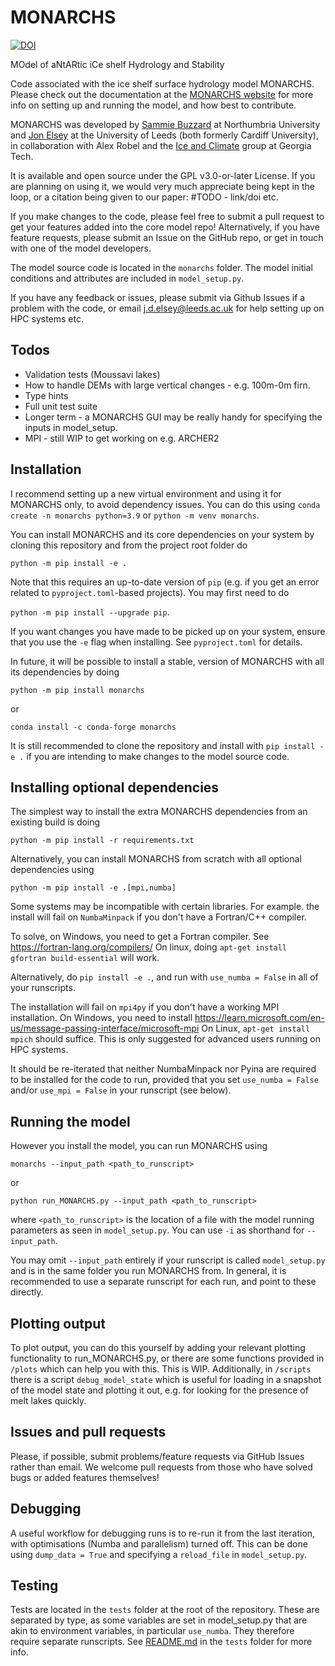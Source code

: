 # MONARCHS

[![DOI](https://zenodo.org/badge/890500319.svg)](https://doi.org/10.5281/zenodo.14217406)

MOdel of aNtARtic iCe shelf Hydrology and Stability 

Code associated with the ice shelf surface hydrology model MONARCHS. Please check out the documentation at the
[MONARCHS website](https://monarchs-ice.github.io/monarchs) for more info on setting up and running the model, and how best to contribute.

MONARCHS was developed by [Sammie Buzzard](https://www.northumbria.ac.uk/about-us/our-staff/b/sammie-buzzard/) at Northumbria University and [Jon Elsey](https://environment.leeds.ac.uk/see/staff/12908/dr-jon-elsey) at the University of 
Leeds (both formerly Cardiff University), in collaboration with Alex Robel and the [Ice and Climate](https://iceclimate.eas.gatech.edu/) group at 
Georgia Tech.

It is available and open source under the GPL v3.0-or-later License. If you are planning on using it, we would very much
appreciate being kept in the loop, or a citation being given to our paper: #TODO - link/doi etc. 

If you make changes to the code, please feel free to submit a pull request to get your features added into the core model repo!
Alternatively, if you have feature requests, please submit an Issue on the GitHub repo, or get in touch with one of the
model developers.

The model source code is located in the `monarchs` folder. The model initial conditions and attributes are included 
in `model_setup.py`. 

If you have any feedback or issues, please submit via Github Issues if a problem with the code, or email j.d.elsey@leeds.ac.uk
for help setting up on HPC systems etc.

Todos
-----
- Validation tests (Moussavi lakes)
- How to handle DEMs with large vertical changes - e.g. 100m-0m firn.
- Type hints 
- Full unit test suite
- Longer term - a MONARCHS GUI may be really handy for specifying the inputs in model_setup.
- MPI - still WIP to get working on e.g. ARCHER2

Installation
------------
I recommend setting up a new virtual environment and using it for MONARCHS only, to avoid dependency issues. You 
can do this using `conda create -n monarchs python=3.9` or `python -m venv monarchs`.

You can install MONARCHS and its core dependencies on your system by cloning this repository and from the project root folder do

`python -m pip install -e .`

Note that this requires an up-to-date version of `pip` (e.g. if you get an error related to `pyproject.toml`-based projects).
You may first need to do

`python -m pip install --upgrade pip`.

If you want changes you have made to be picked up on your system, ensure that you use the `-e` flag when installing. See `pyproject.toml` for details.

In future, it will be possible to install a stable, version of MONARCHS with all its dependencies by doing 

`python -m pip install monarchs`

or 

`conda install -c conda-forge monarchs`

It is still recommended to clone the repository and install with `pip install -e .` if you are intending to make 
changes to the model source code.

## Installing optional dependencies
The simplest way to install the extra MONARCHS dependencies from an existing build is doing

`python -m pip install -r requirements.txt`

Alternatively, you can install MONARCHS from scratch with all optional dependencies using 

`python -m pip install -e .[mpi,numba]`

Some systems may be incompatible with certain libraries. For example. the install will fail on ```NumbaMinpack```
if you don't have a Fortran/C++ compiler. 

To solve, on Windows, you need to get a Fortran compiler. See https://fortran-lang.org/compilers/
On linux, doing ```apt-get install gfortran build-essential``` will work.

Alternatively, do
`pip install -e .`, and run with `use_numba = False` in all 
of your runscripts.

The installation will fail on ```mpi4py``` if you don't have a working MPI installation. On Windows, you need to install
https://learn.microsoft.com/en-us/message-passing-interface/microsoft-mpi
On Linux, ```apt-get install mpich``` should suffice. This is only suggested for advanced users running on HPC systems.

It should be re-iterated that neither NumbaMinpack nor Pyina are required to be installed for the code to run, 
provided that you set ```use_numba = False``` and/or ```use_mpi = False``` in your runscript (see below).


Running the model
-----------------
However you install the model, you can run MONARCHS using

`monarchs --input_path <path_to_runscript>`

or 

`python run_MONARCHS.py --input_path <path_to_runscript>`

where `<path_to_runscript>` is the location of a file with the model running parameters as seen in `model_setup.py`.
You can use `-i` as shorthand for `--input_path`. 

You may omit `--input_path` entirely if your runscript is called `model_setup.py` and is in the same folder you run 
MONARCHS from. In general, it is recommended to use a separate runscript for each run, and point to these directly.



## Plotting output
To plot output, you can do this yourself by adding your relevant plotting functionality to run_MONARCHS.py, 
or there are some functions provided in `/plots` which can help you with this. This is WIP. Additionally, in `/scripts` 
there is a script `debug_model_state` which is useful for loading in a snapshot of the model state and plotting it out,
e.g. for looking for the presence of melt lakes quickly.

## Issues and pull requests
Please, if possible, submit problems/feature requests via GitHub Issues rather than email.
We welcome pull requests from those who have solved bugs or added features themselves!

## Debugging

A useful workflow for debugging runs is to re-run it from the last iteration, with optimisations (Numba and parallelism) 
turned off. This can be done using ```dump_data = True``` and specifying a ```reload_file``` in ```model_setup.py```. 

## Testing

Tests are located in the `tests` folder at the root of the repository. These are separated by type, as some variables 
are set in model_setup.py that are akin to environment variables, in particular `use_numba`. They therefore require
separate runscripts. See [README.md](tests/README.md) in the `tests` folder for more info.
